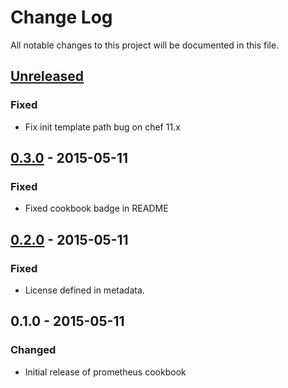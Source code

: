 # Change Log
All notable changes to this project will be documented in this file.

## [Unreleased][unreleased]
### Fixed
- Fix init template path bug on chef 11.x


## [0.3.0] - 2015-05-11
### Fixed
- Fixed cookbook badge in README

## [0.2.0] - 2015-05-11
### Fixed
- License defined in metadata.

## 0.1.0 - 2015-05-11
### Changed
- Initial release of prometheus cookbook

[unreleased]: https://github.com/rayrod2030/chef-prometheus/compare/0.3.0...HEAD
[0.3.0]: https://github.com/rayrod2030/chef-prometheus/compare/0.2.0...0.3.0
[0.2.0]: https://github.com/rayrod2030/chef-prometheus/compare/0.1.0...0.2.0
